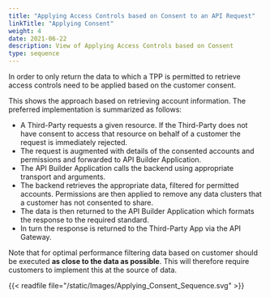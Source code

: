 ```yaml
---
title: "Applying Access Controls based on Consent to an API Request"
linkTitle: "Applying Consent"
weight: 4
date: 2021-06-22
description: View of Applying Access Controls based on Consent
type: sequence
---
```


In order to only return the data to which a TPP is permitted to retrieve access controls need to be applied based on the customer consent.

This shows the approach based on retrieving account information. The preferred implementation is summarized as follows:

-   A Third-Party requests a given resource. If the Third-Party does not have consent to access that resource on behalf of a customer the request is immediately rejected.
-   The request is augmented with details of the consented accounts and permissions and forwarded to API Builder Application.
-   The API Builder Application calls the backend using appropriate transport and arguments.
-   The backend retrieves the appropriate data, filtered for permitted accounts. Permissions are then applied to remove any data clusters that a customer has not consented to share.
-   The data is then returned to the API Builder Application which formats the response to the required standard.
-   In turn the response is returned to the Third-Party App via the API Gateway.

Note that for optimal performance filtering data based on customer should be executed **as close to the data as possible**. This will therefore require customers to implement this at the source of data.

{{< readfile file="/static/Images/Applying_Consent_Sequence.svg" >}}

<script src="/js/scroll-sequence-diagram-headings.js"></script>
